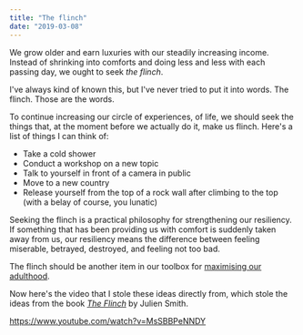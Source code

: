 ```yaml
---
title: "The flinch"
date: "2019-03-08"
---
```


We grow older and earn luxuries with our steadily increasing income. Instead of shrinking into comforts and doing less and less with each passing day, we ought to seek _the flinch_.

I've always kind of known this, but I've never tried to put it into words. The flinch. Those are the words.

To continue increasing our circle of experiences, of life, we should seek the things that, at the moment before we actually do it, make us flinch. Here's a list of things I can think of:

- Take a cold shower
- Conduct a workshop on a new topic
- Talk to yourself in front of a camera in public
- Move to a new country
- Release yourself from the top of a rock wall after climbing to the top (with a belay of course, you lunatic)

Seeking the flinch is a practical philosophy for strengthening our resiliency. If something that has been providing us with comfort is suddenly taken away from us, our resiliency means the difference between feeling miserable, betrayed, destroyed, and feeling not too bad.

The flinch should be another item in our toolbox for [maximising our adulthood](https://www.nickang.com/accumulate-experience/).

Now here's the video that I stole these ideas directly from, which stole the ideas from the book _[The Flinch](https://www.goodreads.com/book/show/13159280-the-flinch)_ by Julien Smith.

https://www.youtube.com/watch?v=MsSBBPeNNDY
